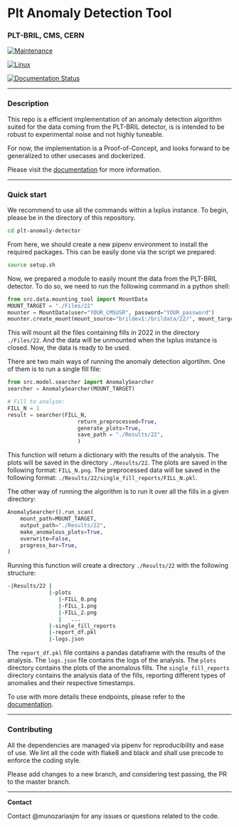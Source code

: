# Plt Anomaly Detection Tool
### PLT-BRIL, CMS, CERN


[![Maintenance](https://img.shields.io/badge/Maintained%3F-yes-green.svg)](https://GitHub.com/Naereen/StrapDown.js/graphs/commit-activity)

[![Linux](https://svgshare.com/i/Zhy.svg)](https://svgshare.com/i/Zhy.svg)

[![Documentation Status](https://readthedocs.org/projects/ansicolortags/badge/?version=latest)](https://munozariasjm.github.io/plt-anomaly-detector/)

---
### Description

This repo is a efficient implementation of an anomaly detection algorithm suited for the data coming from the PLT-BRIL detector, is is intended to be robust to experimental noise and not highly tuneable.

For now, the implementation is a Proof-of-Concept, and looks forward to be generalized to other usecases and dockerized.

Please visit the [documentation](https://munozariasjm.github.io/plt-anomaly-detector/) for more information.

---

### Quick start

We recommend to use all the commands within a lxplus instance. To begin, please be in the directory of this repository.

```bash
cd plt-anomaly-detector
```

From here, we should create a new pipenv environment to install the required packages. This can be easily done via the script we prepared:

```bash
source setup.sh
```
Now, we prepared a module to easily mount the data from the PLT-BRIL detector. To do so, we need to run the following command in a python shell:

```python
from src.data.mounting_tool import MountData
MOUNT_TARGET = "./Files/22"
mounter = MountData(user="YOUR_CMSUSR", password="YOUR_password")
mounter.create_mount(mount_source="brildev1:/brildata/22/", mount_target=MOUNT_TARGET)
```
This will mount all the files containing fills in 2022 in the directory `./Files/22`. And the data will be unmounted when the lxplus instance is closed.
Now, the data is ready to be used.

There are two main ways of running the anomaly detection algortihm. One of them is to run a single fill file:

```python
from src.model.searcher import AnomalySearcher
searcher = AnomalySearcher(MOUNT_TARGET)

# Fill to analyze:
FILL_N = 1
result = searcher(FILL_N,
                      return_preprocessed=True,
                      generate_plots=True,
                      save_path = "./Results/22",
                      )

```
This function will return a dictionary with the results of the analysis. The plots will be saved in the directory `./Results/22`. The plots are saved in the following format: `FILL_N.png`. The preprocessed data will be saved in the following format: `./Results/22/single_fill_reports/FILL_N.pkl`.

The other way of running the algorithm is to run it over all the fills in a given directory:

```python
AnomalySearcher().run_scan(
    mount_path=MOUNT_TARGET,
    output_path="./Results/22",
    make_anomalous_plots=True,
    overwrite=False,
    progress_bar=True,
)
```

Running this function will create a directory `./Results/22` with the following structure:

```bash
-|Results/22 |
             |-plots
                |-FILL_0.png
                |-FILL_1.png
                |-FILL_2.png
                |   ...
             |-single_fill_reports
             |-report_df.pkl
             |-logs.json
```

The `report_df.pkl` file contains a pandas dataframe with the results of the analysis. The `logs.json` file contains the logs of the analysis. The `plots` directory contains the plots of the anomalous fills. The `single_fill_reports` directory contains the analysis data of the fills, reporting different types of anomalies and their respective timestamps.

To use with more details these endpoints, please refer to the [documentation]().

---

### Contributing

All the dependencies are managed via pipenv for reproducibility and ease of use. We lint all the code with flake8 and black and shall use precode to enforce the coding style.

Please add changes to a new branch, and considering test passing, the PR to the master branch.

---

**Contact**

Contact @munozariasjm for any issues or questions related to the code.
